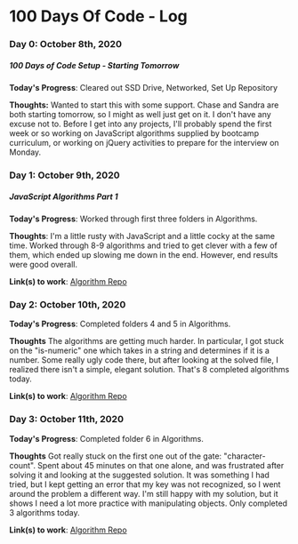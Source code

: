 # 100 Days Of Code - Log

### Day 0: October 8th, 2020

##### 100 Days of Code Setup - Starting Tomorrow

**Today's Progress**: Cleared out SSD Drive, Networked, Set Up Repository

**Thoughts:** Wanted to start this with some support. Chase and Sandra are both starting tomorrow, so I might as well just get on it. I don't have any excuse not to. Before I get into any projects, I'll probably spend the first week or so working on JavaScript algorithms supplied by bootcamp curriculum, or working on jQuery activities to prepare for the interview on Monday.

### Day 1: October 9th, 2020

##### JavaScript Algorithms Part 1

**Today's Progress**: Worked through first three folders in Algorithms.

**Thoughts**: I'm a little rusty with JavaScript and a little cocky at the same time. Worked through 8-9 algorithms and tried to get clever with a few of them, which ended up slowing me down in the end. However, end results were good overall.

**Link(s) to work**: [Algorithm Repo](https://github.com/raskog1/algorithms)

### Day 2: October 10th, 2020

**Today's Progress**: Completed folders 4 and 5 in Algorithms.

**Thoughts** The algorithms are getting much harder. In particular, I got stuck on the "is-numeric" one which takes in a string and determines if it is a number. Some really ugly code there, but after looking at the solved file, I realized there isn't a simple, elegant solution. That's 8 completed algorithms today.

**Link(s) to work**: [Algorithm Repo](https://github.com/raskog1/algorithms)

### Day 3: October 11th, 2020

**Today's Progress**: Completed folder 6 in Algorithms.

**Thoughts** Got really stuck on the first one out of the gate: "character-count". Spent about 45 minutes on that one alone, and was frustrated after solving it and looking at the suggested solution. It was something I had tried, but I kept getting an error that my key was not recognized, so I went around the problem a different way. I'm still happy with my solution, but it shows I need a lot more practice with manipulating objects. Only completed 3 algorithms today.

**Link(s) to work**: [Algorithm Repo](https://github.com/raskog1/algorithms)
